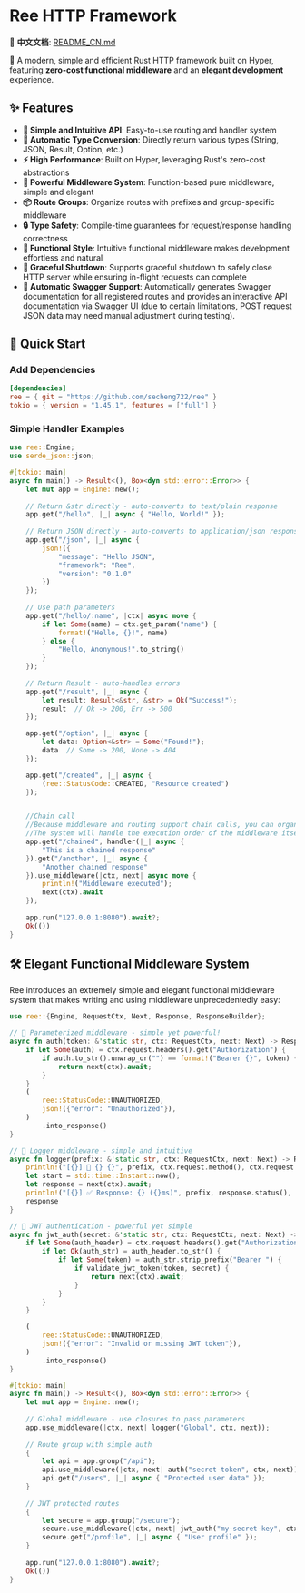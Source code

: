 # Ree HTTP Framework

📖 **中文文档**: [README_CN.md](README_CN.md)

🚀 A modern, simple and efficient Rust HTTP framework built on Hyper, featuring **zero-cost functional middleware** and an **elegant development** experience.

## ✨ Features

- **🎯 Simple and Intuitive API**: Easy-to-use routing and handler system
- **🔄 Automatic Type Conversion**: Directly return various types (String, JSON, Result, Option, etc.)
- **⚡ High Performance**: Built on Hyper, leveraging Rust's zero-cost abstractions
- **🧩 Powerful Middleware System**: Function-based pure middleware, simple and elegant
- **📦 Route Groups**: Organize routes with prefixes and group-specific middleware
- **🔒 Type Safety**: Compile-time guarantees for request/response handling correctness
- **🔗 Functional Style**: Intuitive functional middleware makes development effortless and natural
- **🛑 Graceful Shutdown**: Supports graceful shutdown to safely close HTTP server while ensuring in-flight requests can complete
- **📖 Automatic Swagger Support**: Automatically generates Swagger documentation for all registered routes and provides an interactive API documentation via Swagger UI (due to certain limitations, POST request JSON data may need manual adjustment during testing).

## 🚀 Quick Start

### Add Dependencies

```toml
[dependencies]
ree = { git = "https://github.com/secheng722/ree" }
tokio = { version = "1.45.1", features = ["full"] }
```

### Simple Handler Examples

```rust
use ree::Engine;
use serde_json::json;

#[tokio::main]
async fn main() -> Result<(), Box<dyn std::error::Error>> {
    let mut app = Engine::new();
    
    // Return &str directly - auto-converts to text/plain response
    app.get("/hello", |_| async { "Hello, World!" });
    
    // Return JSON directly - auto-converts to application/json response
    app.get("/json", |_| async { 
        json!({
            "message": "Hello JSON",
            "framework": "Ree",
            "version": "0.1.0"
        })
    });
    
    // Use path parameters
    app.get("/hello/:name", |ctx| async move {
        if let Some(name) = ctx.get_param("name") {
            format!("Hello, {}!", name)
        } else {
            "Hello, Anonymous!".to_string()
        }
    });
    
    // Return Result - auto-handles errors
    app.get("/result", |_| async {
        let result: Result<&str, &str> = Ok("Success!");
        result  // Ok -> 200, Err -> 500
    });

    app.get("/option", |_| async {
        let data: Option<&str> = Some("Found!");
        data  // Some -> 200, None -> 404
    });

    app.get("/created", |_| async {
        (ree::StatusCode::CREATED, "Resource created")
    });


    //Chain call
    //Because middleware and routing support chain calls, you can organize your code more flexibly
    //The system will handle the execution order of the middleware itself
    app.get("/chained", handler(|_| async {
        "This is a chained response"
    }).get("/another", |_| async {
        "Another chained response"
    }).use_middleware(|ctx, next| async move {
        println!("Middleware executed");
        next(ctx).await
    });
    
    app.run("127.0.0.1:8080").await?;
    Ok(())
}
```

## 🛠 Elegant Functional Middleware System

Ree introduces an extremely simple and elegant functional middleware system that makes writing and using middleware unprecedentedly easy:

```rust
use ree::{Engine, RequestCtx, Next, Response, ResponseBuilder};

// 🎯 Parameterized middleware - simple yet powerful!
async fn auth(token: &'static str, ctx: RequestCtx, next: Next) -> Response {
    if let Some(auth) = ctx.request.headers().get("Authorization") {
        if auth.to_str().unwrap_or("") == format!("Bearer {}", token) {
            return next(ctx).await;
        }
    }
    (
        ree::StatusCode::UNAUTHORIZED,
        json!({"error": "Unauthorized"}),
    )
        .into_response()
}

// 🎯 Logger middleware - simple and intuitive
async fn logger(prefix: &'static str, ctx: RequestCtx, next: Next) -> Response {
    println!("[{}] 📨 {} {}", prefix, ctx.request.method(), ctx.request.uri().path());
    let start = std::time::Instant::now();
    let response = next(ctx).await;
    println!("[{}] ✅ Response: {} ({}ms)", prefix, response.status(), start.elapsed().as_millis());
    response
}

// 🎯 JWT authentication - powerful yet simple
async fn jwt_auth(secret: &'static str, ctx: RequestCtx, next: Next) -> Response {
    if let Some(auth_header) = ctx.request.headers().get("Authorization") {
        if let Ok(auth_str) = auth_header.to_str() {
            if let Some(token) = auth_str.strip_prefix("Bearer ") {
                if validate_jwt_token(token, secret) {
                    return next(ctx).await;
                }
            }
        }
    }

    (
        ree::StatusCode::UNAUTHORIZED,
        json!({"error": "Invalid or missing JWT token"}),
    )
        .into_response()
}

#[tokio::main]
async fn main() -> Result<(), Box<dyn std::error::Error>> {
    let mut app = Engine::new();
    
    // Global middleware - use closures to pass parameters
    app.use_middleware(|ctx, next| logger("Global", ctx, next));
    
    // Route group with simple auth
    {
        let api = app.group("/api");
        api.use_middleware(|ctx, next| auth("secret-token", ctx, next));
        api.get("/users", |_| async { "Protected user data" });
    }
    
    // JWT protected routes
    {
        let secure = app.group("/secure");  
        secure.use_middleware(|ctx, next| jwt_auth("my-secret-key", ctx, next));
        secure.get("/profile", |_| async { "User profile" });
    }
    
    app.run("127.0.0.1:8080").await?;
    Ok(())
}
```